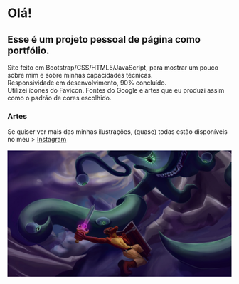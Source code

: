 <h1> Olá!</h1>
<h2>
Esse é um projeto pessoal de página como portfólio.
</h2>
Site feito em Bootstrap/CSS/HTML5/JavaScript, para mostrar um pouco sobre mim e sobre minhas capacidades técnicas.
<br>
Responsividade em desenvolvimento, 90% concluído.
<br>
Utilizei ícones do Favicon.
Fontes do Google
e artes que eu produzi assim como o padrão de cores escolhido.
<br>
<h3>Artes</h3>
Se quiser ver mais das minhas ilustrações, (quase) todas estão disponíveis no meu >
<a href=https://www.instagram.com/neecolart/> Instagram </a>
<br>
<br>
<img src="./src/assets/img/wppdraw.jpeg">
